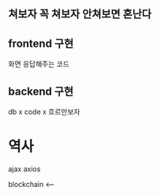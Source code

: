 ## 쳐보자 꼭 쳐보자 안쳐보면 혼난다

## frontend 구현

화면 응답해주는 코드

## backend 구현

db x
code x 흐르만보자

# 역사

ajax axios

blockchain <--
